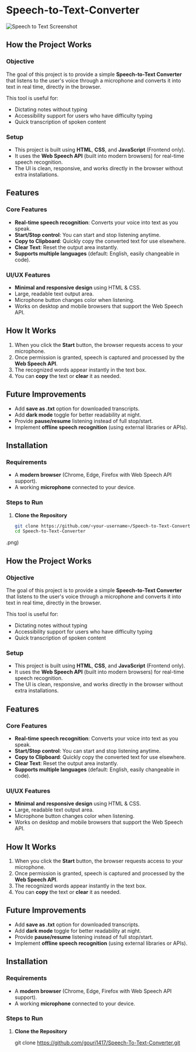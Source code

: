 # Speech-to-Text-Converter

![Speech to Text Screenshot](assets/speech-to-text.png)

## How the Project Works

### Objective
The goal of this project is to provide a simple **Speech-to-Text Converter** that listens to the user's voice through a microphone and converts it into text in real time, directly in the browser.

This tool is useful for:
- Dictating notes without typing
- Accessibility support for users who have difficulty typing
- Quick transcription of spoken content

### Setup
- This project is built using **HTML**, **CSS**, and **JavaScript** (Frontend only).
- It uses the **Web Speech API** (built into modern browsers) for real-time speech recognition.
- The UI is clean, responsive, and works directly in the browser without extra installations.

## Features

### Core Features
- **Real-time speech recognition**: Converts your voice into text as you speak.
- **Start/Stop control**: You can start and stop listening anytime.
- **Copy to Clipboard**: Quickly copy the converted text for use elsewhere.
- **Clear Text**: Reset the output area instantly.
- **Supports multiple languages** (default: English, easily changeable in code).

### UI/UX Features
- **Minimal and responsive design** using HTML & CSS.
- Large, readable text output area.
- Microphone button changes color when listening.
- Works on desktop and mobile browsers that support the Web Speech API.

## How It Works
1. When you click the **Start** button, the browser requests access to your microphone.
2. Once permission is granted, speech is captured and processed by the **Web Speech API**.
3. The recognized words appear instantly in the text box.
4. You can **copy** the text or **clear** it as needed.

## Future Improvements
- Add **save as .txt** option for downloaded transcripts.
- Add **dark mode** toggle for better readability at night.
- Provide **pause/resume** listening instead of full stop/start.
- Implement **offline speech recognition** (using external libraries or APIs).

## Installation

### Requirements
- A **modern browser** (Chrome, Edge, Firefox with Web Speech API support).
- A working **microphone** connected to your device.

### Steps to Run
1. **Clone the Repository**
   ```bash
   git clone https://github.com/<your-username>/Speech-to-Text-Converter.git
   cd Speech-to-Text-Converter
.png)

## How the Project Works

### Objective
The goal of this project is to provide a simple **Speech-to-Text Converter** that listens to the user's voice through a microphone and converts it into text in real time, directly in the browser.

This tool is useful for:
- Dictating notes without typing
- Accessibility support for users who have difficulty typing
- Quick transcription of spoken content

### Setup
- This project is built using **HTML**, **CSS**, and **JavaScript** (Frontend only).
- It uses the **Web Speech API** (built into modern browsers) for real-time speech recognition.
- The UI is clean, responsive, and works directly in the browser without extra installations.

## Features

### Core Features
- **Real-time speech recognition**: Converts your voice into text as you speak.
- **Start/Stop control**: You can start and stop listening anytime.
- **Copy to Clipboard**: Quickly copy the converted text for use elsewhere.
- **Clear Text**: Reset the output area instantly.
- **Supports multiple languages** (default: English, easily changeable in code).

### UI/UX Features
- **Minimal and responsive design** using HTML & CSS.
- Large, readable text output area.
- Microphone button changes color when listening.
- Works on desktop and mobile browsers that support the Web Speech API.

## How It Works
1. When you click the **Start** button, the browser requests access to your microphone.
2. Once permission is granted, speech is captured and processed by the **Web Speech API**.
3. The recognized words appear instantly in the text box.
4. You can **copy** the text or **clear** it as needed.

## Future Improvements
- Add **save as .txt** option for downloaded transcripts.
- Add **dark mode** toggle for better readability at night.
- Provide **pause/resume** listening instead of full stop/start.
- Implement **offline speech recognition** (using external libraries or APIs).

## Installation

### Requirements
- A **modern browser** (Chrome, Edge, Firefox with Web Speech API support).
- A working **microphone** connected to your device.

### Steps to Run
1. **Clone the Repository**

   git clone https://github.com/gouri1417/Speech-To-Text-Converter.git
